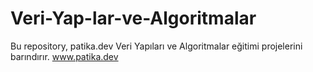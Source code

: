 # Veri-Yap-lar-ve-Algoritmalar
Bu repository, patika.dev Veri Yapıları ve Algoritmalar eğitimi projelerini barındırır.
www.patika.dev
